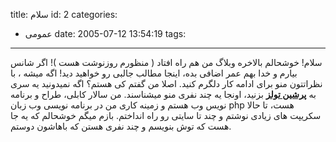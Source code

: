 title: سلام
id: 2
categories:
  - عمومی
date: 2005-07-12 13:54:19
tags:
---

سلام!
خوشحالم بالاخره وبلاگ من هم راه افتاد ( منظورم روزنوشت هست )!
اگر شانس بیارم و خدا بهم عمر اضافی بده، اینجا مطالب جالبی رو خواهید دید!
اگه میشه ، با نظراتتون منو برای ادامه کار دلگرم کنید.
اصلا من گفتم کی هستم؟ اگه نمیدونید یه سری به [**پرشین تولز**](http://forum.persiantools.com) بزنید، اونجا یه چند نفری منو میشناسند.
من سالار کابلی، طراح و برنامه نویس وب هستم و زمینه کاری من در برنامه نویسی وب زبان php هست، تا حالا سکریپت های زیادی نوشتم و چند تا سایتی رو راه انداختم.
بازم میگم خوشحالم که یه جا هست که توش بنویسم و چند نفری هستن که باهاشون دوستم.